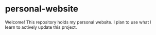 # personal-website
Welcome! This repository holds my personal website. I plan to use what I learn to actively update this project.
